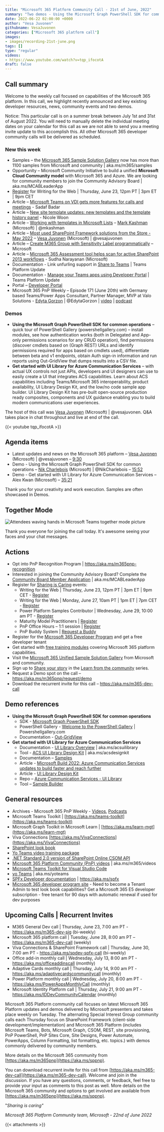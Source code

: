 ```yaml
---
title: "Microsoft 365 Platform Community Call - 21st of June, 2022"  
summary: "Two demos - Using the Microsoft Graph PowerShell SDK for common operations and Get started with UI Library for Azure Communication Services. Delivered 8 new articles/documents this week. Introduced Microsoft Community Initiative to build a unified Microsoft Cloud Community."
date: 2022-06-22 02:00:00 +0000
author: "Vesa Juvonen"
githubname: VesaJuvonen
categories: ["Microsoft 365 platform call"]
images:
- images/recording-21st-june.png
tags: []
type: "regular"
videos:
- https://www.youtube.com/watch?v=tqp_ifocotA
draft: false
---
```


## Call summary

Welcome to the weekly call focused on capabilities of the Microsoft 365 platform.  In this call, we highlight recently announced and key existing developer resources, news, community events and two demos.

Notice: This particular call is on a summer break between July 1st and 31st of August 2022. You will need to manually delete the individual meeting dates on your calendar for this call as we are not able to send you a meeting invite update to this accomplish this. All other Microsoft 365 developer community calls will be delivered as scheduled.

### New this week

* Samples – the [Microsoft 365 Sample Solution Gallery](https://adoption.microsoft.com/sample-solution-gallery) now has more than 1100 samples from Microsoft and community \| aka.ms/m365/samples
* Opportunity – Microsoft Community Initiative to build a unified **Microsoft Cloud Community model** with Microsoft 365 and Azure. We are looking for community members to join the Community Advisory Board \| aka.ms/MCABLeaderApp
* [Register](https://forms.microsoft.com/pages/responsepage.aspx?id=KtIy2vgLW0SOgZbwvQuRaXDXyCl9DkBHq4A2OG7uLpdUQkYwOVhZTkg3Rk9TVUI3NlA4R0Y0RTFSTy4u) for Writing for the Web \| Thursday, June 23, 12pm PT \| 3pm ET \| 9pm CET
* Article – [Microsoft Teams on VDI gets more features for calls and meetings](https://techcommunity.microsoft.com/t5/microsoft-teams-blog/microsoft-teams-on-vdi-gets-more-features-for-calls-and-meetings/ba-p/3512714) - Sadaf Badar
* Article – [New site template updates: new templates and the template history panel](https://techcommunity.microsoft.com/t5/microsoft-sharepoint-blog/new-site-template-updates-new-templates-and-the-template-history/ba-p/3517769) - Nicole Woon
* Article – [Working with templates in Microsoft Lists](https://techcommunity.microsoft.com/t5/microsoft-sharepoint-blog/working-with-templates-in-microsoft-lists/ba-p/3508266) – [Mark Kashman](https://twitter.com/mkashman) (Microsoft) \| @mkashman
* Article – [Most used SharePoint Framework solutions from the Store - May 2022](https://techcommunity.microsoft.com/t5/microsoft-sharepoint-blog/most-used-sharepoint-framework-solutions-from-the-store-may-2022/ba-p/3498944) – [Vesa Juvonen](https://twitter.com/vesajuvonen) (Microsoft) \| @vesajuvonen
* Article – [Create M365 Group with Sensitivity Label programmatically](https://techcommunity.microsoft.com/t5/microsoft-sharepoint-blog/create-m365-group-with-sensitivity-label-programmatically/ba-p/3502429) – Microsoft
* Article – [Microsoft 365 Assessment tool helps scan for active SharePoint 2013 workflows](https://techcommunity.microsoft.com/t5/microsoft-sharepoint-blog/microsoft-365-assessment-tool-helps-scan-for-active-sharepoint/ba-p/3493331) - Sudha Narayanan (Microsoft)
* Documentation - Link unfurling support in [Share to Teams](https://docs.microsoft.com/microsoftteams/platform/concepts/build-and-test/share-to-teams-overview) \| Teams Platform Update
* Documentation - [Manage your Teams apps using Developer Portal](https://docs.microsoft.com/microsoftteams/platform/concepts/build-and-test/teams-developer-portal) \| Teams Platform Update
* Portal – [Developer Portal](https://dev.teams.microsoft.com/)
* Microsoft 365 PnP Weekly – Episode 171 (June 20th) with Germany based Teams/Power Apps Consultant, Partner Manager, MVP at Valo Solutions - [Edyta Gorzon](https://twitter.com/EdytaGorzon) \| @EdytaGorzon \| [video](https://pnp.github.io/blog/microsoft-365-pnp-weekly/episode-171/) \| [podcast](https://www.podbean.com/media/share/pb-axtx9-1255b1a)

### Demos

* **Using the Microsoft Graph PowerShell SDK for common operations** – quick tour of PowerShell Gallery (powershellgallery.com) – install modules, see how authentication works (both in Delegated and App-only permissions scenarios for any CRUD operation), find permissions (discover cmdlets based on (Graph REST) URLs and identify permissions required for apps based on cmdlets used), differentiate between beta and v1 endpoints, obtain Auth sign-in information and run reports using Out-GridView that dumps results into a CSV file.
* **Get started with UI Library for Azure Communication Services** – with actual UX controls not just APIs, developers and UI designers can use to easily create a UI that integrates ACS capabilities. Learn about ACS capabilities including Teams/Microsoft 365 interoperability, product availability, UI Library Design Kit, and the low/no code sample app builder. UI Library Design Kit has pre-built open-source production ready composites, components and UX guidance enabling you to build modern communications user experiences.

The host of this call was [Vesa Juvonen](https://twitter.com/vesajuvonen) (Microsoft) \| @vesajuvonen. Q&A takes place in chat throughout and live at end of the call.

{{< youtube tqp_ifocotA >}}

## Agenda items

* Latest updates and news on the Microsoft 365 platform – [Vesa Juvonen](https://twitter.com/vesajuvonen) (Microsoft) \| @vesajuvonen – [9:30](https://youtu.be/tqp_ifocotA?t=570)
* Demo - Using the Microsoft Graph PowerShell SDK for common operations – [Nik Charlebois](https://twitter.com/NikCharlebois) (Microsoft) \| @NikCharlebois – [15:52](https://youtu.be/tqp_ifocotA?t=952)
* Demo - Get started with UI Library for Azure Communication Services – Alex Kwan (Microsoft) – [35:21](https://youtu.be/tqp_ifocotA?t=2121)

Thank you for your creativity and work execution. Samples are often showcased in Demos.

## Together Mode 
   
![Attendees waving hands in Microsoft Teams together mode picture](images/together-mode-220621.gif)

Thank you everyone for joining the call today. It's awesome seeing your faces and your chat messages.   

## Actions

* Opt into PnP Recognition Program \| <https://aka.ms/m365pnp-recognition>
* Interested in joining the Community Advisory Board? Complete the [Community Board Member Application](https://aka.ms/MCABLeaderApp) \| aka.ms/MCABLeaderApp
* Register for [Sharing is Caring](https://pnp.github.io/sharing-is-caring/) events:
    * Writing for the Web \| Thursday, June 23, 12pm PT \| 3pm ET \| 9pm CET - [Register](https://forms.microsoft.com/pages/responsepage.aspx?id=KtIy2vgLW0SOgZbwvQuRaXDXyCl9DkBHq4A2OG7uLpdUQkYwOVhZTkg3Rk9TVUI3NlA4R0Y0RTFSTy4u)
    * Writing for the Web \| Monday, June 27, 10am PT \| 1pm ET \| 7pm CET - [Register](https://forms.microsoft.com/pages/responsepage.aspx?id=KtIy2vgLW0SOgZbwvQuRaXDXyCl9DkBHq4A2OG7uLpdUQkYwOVhZTkg3Rk9TVUI3NlA4R0Y0RTFSTy4u)
    * Power Platform Samples Contributor \| Wednesday, June 29, 10:00 am PT - [Register](https://forms.microsoft.com/pages/responsepage.aspx?id=KtIy2vgLW0SOgZbwvQuRaXDXyCl9DkBHq4A2OG7uLpdUN09VTVU2QzRLNE0yVERQMklHSDBMUTJGWC4u)
    * Maturity Model Practitioners \| [Register](https://aka.ms/mm4m365)
    * PnP Office Hours – 1:1 session \| [Register](https://outlook.office365.com/owa/calendar/PnPSharingisCaring@warner.digital/bookings/)
    * PnP Buddy System \| [Request a Buddy](https://forms.office.com/Pages/ResponsePage.aspx?id=KtIy2vgLW0SOgZbwvQuRaXDXyCl9DkBHq4A2OG7uLpdUMjRRUVg4NElZUUJLTEY1TVVSVDJFRFpLRS4u)
* Register for the [Microsoft 365 Developer Program](https://aka.ms/m365/devprogram) and get a free developer tenant
* Get started with [free training modules](https://aka.ms/m365/dev/learn) covering Microsoft 365 platform capabilities.
* Visit the [Microsoft 365 Unified Sample Solution Gallery](https://adoption.microsoft.com/sample-solution-gallery) from Microsoft and community.
* Sign up to [Share your story](https://aka.ms/share-your-story) in the [Learn from the community](https://aka.ms/LearnFromTheCommunity/ThisWeek) series.
* Request a Demo spot on the call – <https://aka.ms/m365pnp/request/demo>
* Download the recurrent invite for this call – <https://aka.ms/m365-dev-call>


## Demo references

* **Using the Microsoft Graph PowerShell SDK for common operations**
    * SDK - [Microsoft Graph PowerShell SDK](https://github.com/microsoftgraph/msgraph-sdk-powershell)
    * PowerShell Gallery - [Welcome to the PowerShell Gallery](https://www.powershellgallery.com/) \| Powershellgallery.com
    * Documentation - [Out-GridView](https://docs.microsoft.com/powershell/module/microsoft.powershell.utility/out-gridview?view=powershell-7.2)
* **Get started with UI Library for Azure Communication Services**
    * Documentation - [UI Library Overview](https://docs.microsoft.com/azure/communication-services/concepts/ui-library/ui-library-overview?pivots=platform-web) \| aka.ms/acsuilibrary
    * Tool - [ACS UI Library Design Kit](https://www.figma.com/community/file/1095841357293210472/ACS-UI-Library-Design-Kit) \| aka.ms/acsdesignkit
    * Documentation – [Samples](https://docs.microsoft.com/azure/communication-services/samples/overview)
    * Article - [Microsoft Build 2022: Azure Communication Services updates to build faster and reach further](https://techcommunity.microsoft.com/t5/azure-communication-services/microsoft-build-2022-azure-communication-services-updates-to/ba-p/3416337)
    * Article - [UI Library Design Kit](https://techcommunity.microsoft.com/t5/azure-communication-services/ui-library-design-kit/ba-p/3283411)
    * Repo – [Azure Communication Services - UI Library](https://azure.github.io/communication-ui-library/?path=/story/overview--page)
    * Tool – [Sample Builder](https://portal.azure.com/#view/Microsoft_Azure_VirtualVisitsBuilder/SampleBuilder.ReactView)

## General resources

* Archives - Microsoft 365 PnP Weekly - [Videos](https://www.youtube.com/playlist?list=PLR9nK3mnD-OVYI-St_CBiFfuL4CZbBpkC), [Podcasts](https://pnpweekly.podbean.com/)
* Microsoft Teams Toolkit | [https://aka.ms/teams-toolkit](https://aka.ms/teams-toolkit)
* Microsoft Graph Toolkit in Microsoft Learn | [https://aka.ms/learn-mgt](https://aka.ms/learn-mgt)
* Viva Connections [https://aka.ms/VivaConnections](https://aka.ms/VivaConnections)
* [SharePoint look book](https://lookbook.microsoft.com/?WT.mc_id=m365-24198-cxa)
* [Yo Teams video training package](https://aka.ms/yoteams-training)
* [.NET Standard 2.0 version of SharePoint Online CSOM API](https://developer.microsoft.com/microsoft-365/blogs/net-standard-version-of-sharepoint-online-csom-apis?WT.mc_id=m365-24198-cxa)
* [Microsoft 365 Platform Community (PnP) videos](https://aka.ms/m365/videos) | aka.ms/m365/videos
* [Microsoft Teams Toolkit for Visual Studio Code](https://marketplace.visualstudio.com/items?itemName=TeamsDevApp.ms-teams-vscode-extension)
* [yo Teams](https://aka.ms/yoteams) | aka.ms/yoteams
* [SPFx Developer documentation](https://aka.ms/spfx) | <https://aka.ms/spfx>
* [Microsoft 365 developer program site](https://developer.microsoft.com/office/dev-program?WT.mc_id=m365-24198-cxa) - Need to become a Tenant Admin to test look book capabilities? Get a Microsoft 365 E5 developer subscription - free tenant for 90 days with automatic renewal if used for dev purposes

## Upcoming Calls | Recurrent Invites

* M365 General Dev call \| Thursday, June 23, 7:00 am PT - <https://aka.ms/m365-dev-sig> (bi-weekly)
* Microsoft 365 platform call \| Tuesday, June 28, 8:00 am PT – <https://aka.ms/m365-dev-call> (weekly)
* Viva Connections & SharePoint Framework call \| Thursday, June 30, 7:00 am PT - <https://aka.ms/spdev-spfx-call> (bi-weekly)
* Office add-in monthly call \| Wednesday, July 13, 8:00 am PT - <https://aka.ms/officeaddinscall> (monthly)
* Adaptive Cards monthly call \| Thursday, July 14, 9:00 am PT - <https://aka.ms/adaptivecardscommunitycall> (monthly)
* Power Platform monthly call \| Wednesday, July 20, 8:00 am PT - <https://aka.ms/PowerAppsMonthlyCall> (monthly)
* Microsoft Identity Platform call \| Thursday, July 21, 9:00 am PT - <https://aka.ms/IDDevCommunityCalendar> (monthly)

Microsoft 365 Platform community call focuses on latest Microsoft 365 Platform updates and demos delivered by Microsoft presenters and takes place weekly on Tuesday.  The alternating Special Interest Group community calls each Thursday focus on SharePoint Framework (client-side development/implementation) and Microsoft 365 Platform (includes Microsoft Teams, Bots, Microsoft Graph, CSOM, REST, site provisioning, PnP PowerShell, PnP Sites Core, Site Designs, Power Automate, PowerApps, Column Formatting, list formatting, etc. topics.) with demos commonly delivered by community members.

More details on the Microsoft 365 community from [https://aka.ms/m365pnp](https://aka.ms/sppnp).

You can download recurrent invite for this call from [https://aka.ms/m365-dev-call](https://aka.ms/m365-dev-call).  Welcome and join in the discussion. If you have any questions, comments, or feedback, feel free to provide your input as comments to this post as well. More details on the Microsoft 365 community and options to get involved are available from [https://aka.ms/m365pnp](https://aka.ms/sppnp).


&quot;_Sharing is caring&quot;_

_Microsoft 365 Platform Community team, Microsoft - 22nd of June 2022_

{{< attachments >}}

